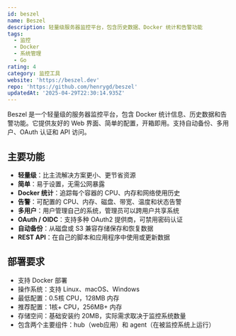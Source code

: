```yaml
---
id: beszel
name: Beszel
description: 轻量级服务器监控平台，包含历史数据、Docker 统计和告警功能
tags:
  - 监控
  - Docker
  - 系统管理
  - Go
rating: 4
category: 监控工具
website: 'https://beszel.dev'
repo: 'https://github.com/henrygd/beszel'
updatedAt: '2025-04-29T22:30:14.935Z'
---
```


Beszel 是一个轻量级的服务器监控平台，包含 Docker 统计信息、历史数据和告警功能。它提供友好的 Web 界面、简单的配置，开箱即用。支持自动备份、多用户、OAuth 认证和 API 访问。

## 主要功能

- **轻量级**：比主流解决方案更小、更节省资源
- **简单**：易于设置，无需公网暴露
- **Docker 统计**：追踪每个容器的 CPU、内存和网络使用历史
- **告警**：可配置的 CPU、内存、磁盘、带宽、温度和状态告警
- **多用户**：用户管理自己的系统，管理员可以跨用户共享系统
- **OAuth / OIDC**：支持多种 OAuth2 提供商，可禁用密码认证
- **自动备份**：从磁盘或 S3 兼容存储保存和恢复数据
- **REST API**：在自己的脚本和应用程序中使用或更新数据

## 部署要求

- 支持 Docker 部署
- 操作系统：支持 Linux、macOS、Windows
- 最低配置：0.5核 CPU，128MB 内存
- 推荐配置：1核+ CPU，256MB+ 内存
- 存储空间：基础安装约 20MB，实际需求取决于监控系统数量
- 包含两个主要组件：hub（web应用）和 agent（在被监控系统上运行） 
